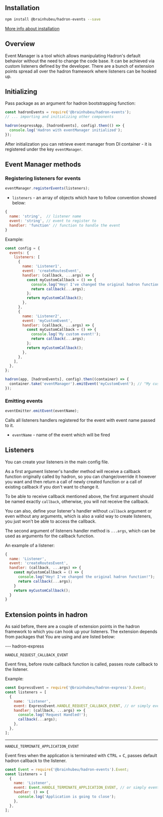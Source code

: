 ## Installation

```bash
npm install @brainhubeu/hadron-events --save
```

[More info about installation](/core/#installation)

## Overview

Event Manager is a tool which allows manipulating Hadron's default behavior without the need to change the code base. It can be achieved via custom listeners defined by the developer. There are a bunch of extension points spread all over the hadron framework where listeners can be hooked up.

## Initializing

Pass package as an argument for hadron bootstrapping function:

```javascript
const hadronEvents = require('@brainhubeu/hadron-events');
// ... importing and initializing other components

hadron(expressApp, [hadronEvents], config).then(() => {
  console.log('Hadron with eventManager initialized');
});
```

After initialization you can retrieve event manager from DI container - it is registered under the key `eventManager`.

## Event Manager methods

### Registering listeners for events

```javascript
eventManager.registerEvents(listeners);
```

* `listeners` - an array of objects which have to follow convention showed below:

```javascript
{
  name: 'string',  // listener name
  event: 'string', // event to register to
  handler: 'function' // function to handle the event
}
```

Example:

```javascript
const config = {
  events: {
    listeners: [
      {
        name: 'Listener1',
        event: 'createRoutesEvent',
        handler: (callback, ...args) => {
          const myCustomCallback = () => {
            console.log("Hey! I've changed the original hadron function!");
            return callback(...args);
          };
          return myCustomCallback();
        },
      },
      {
        name: 'Listener2',
        event: 'myCustomEvent',
        handler: (callback, ...args) => {
          const myCustomCallback = () => {
            console.log('My custom event!');
            return callback(...args);
          };
          return myCustomCallback();
        },
      },
    ],
  },
};

hadron(app, [hadronEvents], config).then((container) => {
  container.take('eventManager').emitEvent('myCustomEvent'); // "My custom event!"
});
```

### Emitting events

```javascript
eventEmitter.emitEvent(eventName);
```

Calls all listeners handlers registered for the event with event name passed to it.

* `eventName` - name of the event which will be fired

## Listeners

You can create your listeners in the main config file.

As a first argument listener's handler method will receive a callback function originally called by hadron, so you can change/override it however you want and then return a call of newly created function or a call of existing callback if you don't want to change it.

To be able to receive callback mentioned above, the first argument should be named exactly `callback`, otherwise, you will not receive the callback.

You can also, define your listener's handler without `callback` argument or even without any arguments, which is also a valid way to create listeners, you just won't be able to access the callback.

The second argument of listeners handler method is `...args`, which can be used as arguments for the callback function.

An example of a listener:

```javascript
{
  name: 'Listener',
  event: 'createRoutesEvent',
  handler: (callback, ...args) => {
    const myCustomCallback = () => {
      console.log("Hey! I've changed the original hadron function!");
      return callback(...args);
    }
    return myCustomCallback();
  }
}
```

## Extension points in hadron

As said before, there are a couple of extension points in the hadron framework to which you can hook up your listeners.
The extension depends from packages that You are using and are listed below:

--- hadron-express

`HANDLE_REQUEST_CALLBACK_EVENT`

Event fires, before route callback function is called, passes route callback to the listener.

Example:

```javascript
const ExpressEvent = require('@brainhubeu/hadron-express').Event;
const listeners = [
  {
    name: 'Listener',
    event: ExpressEvent.HANDLE_REQUEST_CALLBACK_EVENT, // or simply event: 'HANDLE_REQUEST_CALLBACK_EVENT'
    handler: (callback, ...args) => {
      console.log('Request Handled!');
      callback(...args);
    },
  },
];
```

---

`HANDLE_TERMINATE_APPLICATION_EVENT`

Event fires when the application is terminated with <kbd>CTRL</kbd> + <kbd>C</kbd>, passes default hadron callback to the listener.

```javascript
const Event = require('@brainhubeu/hadron-events').Event;
const listeners = [
  {
    name: 'Listener',
    event: Event.HANDLE_TERMINATE_APPLICATION_EVENT, // or simply event: 'HANDLE_TERMINATE_APPLICATION_EVENT'
    handler: () => {
      console.log('Application is going to close');
    },
  },
];
```
